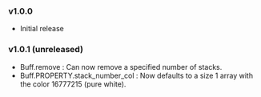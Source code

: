 ### v1.0.0
* Initial release

### v1.0.1 (unreleased)
* Buff.remove : Can now remove a specified number of stacks.
* Buff.PROPERTY.stack_number_col : Now defaults to a size 1 array with the color 16777215 (pure white).